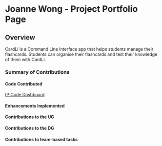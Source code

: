 # Joanne Wong  - Project Portfolio Page

## Overview

CardLI is a Command Line Interface app that helps students manage their flashcards. Students can organise their flashcards and test their knowledge of them with CardLI. 
### Summary of Contributions

#### Code Contributed
[tP Code Dashboard](https://nus-cs2113-ay2122s1.github.io/tp-dashboard/#breakdown=true&search=JWweiyin)

#### Enhancements Implemented

#### Contributions to the UG

#### Contributions to the DG

#### Contributions to team-based tasks